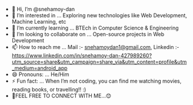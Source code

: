 - 👋 Hi, I’m @snehamoy-dan
- 👀 I’m interested in ... Exploring new technologies like Web Development, Machine Learning, etc
- 🌱 I’m currently learning ... BTEch in Computer Science & Engineering
- 💞️ I’m looking to collaborate on ... Open-source projects in Web Development
- 📫 How to reach me ... Mail :- snehamoydan1@gmail.com, Linkedin :- https://www.linkedin.com/in/snehamoy-dan-427989260?utm_source=share&utm_campaign=share_via&utm_content=profile&utm_medium=android_app
- 😄 Pronouns: ... He/Him
- ⚡ Fun fact: ... When I’m not coding, you can find me watching movies, reading books, or travelling!! :)
- 🤘FEEL FREE TO CONNECT WITH ME...😊

<!---
snehamoy-dan/snehamoy-dan is a ✨ special ✨ repository because its `README.md` (this file) appears on your GitHub profile.
You can click the Preview link to take a look at your changes.
--->
